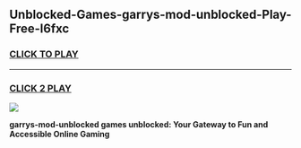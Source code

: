 
## Unblocked-Games-garrys-mod-unblocked-Play-Free-l6fxc
<h3>
<a href="https://premium76.site?title=garrys-mod-unblocked&ref=19M">CLICK TO PLAY</a></h3>
<hr>

<h3>
<a href="https://premium76.site?title=garrys-mod-unblocked&ref=19M">CLICK 2 PLAY</a>
  
</h3>

<a href="https://premium76.site?title=garrys-mod-unblocked&ref=19M"><img src="https://clearcache.store/games.png"></a>


**garrys-mod-unblocked games unblocked: Your Gateway to Fun and Accessible Online Gaming**
